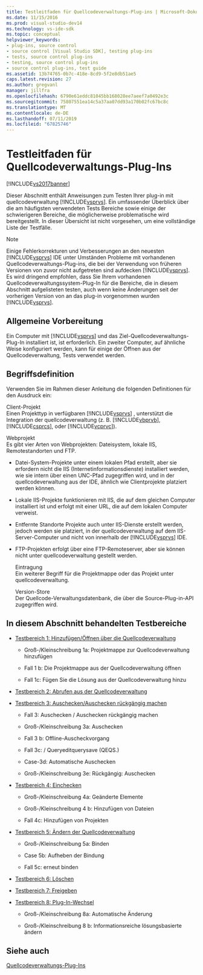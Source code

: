 ```yaml
---
title: Testleitfaden für Quellcodeverwaltungs-Plug-ins | Microsoft-Dokumentation
ms.date: 11/15/2016
ms.prod: visual-studio-dev14
ms.technology: vs-ide-sdk
ms.topic: conceptual
helpviewer_keywords:
- plug-ins, source control
- source control [Visual Studio SDK], testing plug-ins
- tests, source control plug-ins
- testing, source control plug-ins
- source control plug-ins, test guide
ms.assetid: 13b74765-0b7c-418e-8cd9-5f2e8db51ae5
caps.latest.revision: 27
ms.author: gregvanl
manager: jillfra
ms.openlocfilehash: 6790e61eddc81045bb168028ee7aeef7a0492e3c
ms.sourcegitcommit: 75807551ea14c5a37aa07dd93a170b02fc67bc8c
ms.translationtype: MT
ms.contentlocale: de-DE
ms.lasthandoff: 07/11/2019
ms.locfileid: "67825746"
---
```

# <a name="test-guide-for-source-control-plug-ins"></a>Testleitfaden für Quellcodeverwaltungs-Plug-Ins
[!INCLUDE[vs2017banner](../../includes/vs2017banner.md)]

Dieser Abschnitt enthält Anweisungen zum Testen Ihrer plug-in mit quellcodeverwaltung [!INCLUDE[vsprvs](../../includes/vsprvs-md.md)]. Ein umfassender Überblick über die am häufigsten verwendeten Tests Bereiche sowie einige der schwierigeren Bereiche, die möglicherweise problematische wird bereitgestellt. In dieser Übersicht ist nicht vorgesehen, um eine vollständige Liste der Testfälle.  
  
> [!NOTE]
> Einige Fehlerkorrekturen und Verbesserungen an den neuesten [!INCLUDE[vsprvs](../../includes/vsprvs-md.md)] IDE unter Umständen Probleme mit vorhandenen Quellcodeverwaltungs-Plug-ins, die bei der Verwendung von früheren Versionen von zuvor nicht aufgetreten sind aufdecken [!INCLUDE[vsprvs](../../includes/vsprvs-md.md)]. Es wird dringend empfohlen, dass Sie Ihrem vorhandenen Quellcodeverwaltungssystem-Plug-In für die Bereiche, die in diesem Abschnitt aufgelisteten testen, auch wenn keine Änderungen seit der vorherigen Version von an das plug-in vorgenommen wurden [!INCLUDE[vsprvs](../../includes/vsprvs-md.md)].  
  
## <a name="common-preparation"></a>Allgemeine Vorbereitung  
 Ein Computer mit [!INCLUDE[vsprvs](../../includes/vsprvs-md.md)] und das Ziel-Quellcodeverwaltungs-Plug-In installiert ist, ist erforderlich. Ein zweiter Computer, auf ähnliche Weise konfiguriert werden, kann für einige der Öffnen aus der Quellcodeverwaltung, Tests verwendet werden.  
  
## <a name="definition-of-terms"></a>Begriffsdefinition  
 Verwenden Sie im Rahmen dieser Anleitung die folgenden Definitionen für den Ausdruck ein:  
  
 Client-Projekt  
 Einen Projekttyp in verfügbaren [!INCLUDE[vsprvs](../../includes/vsprvs-md.md)] , unterstützt die Integration der quellcodeverwaltung (z. B. [!INCLUDE[vbprvb](../../includes/vbprvb-md.md)], [!INCLUDE[csprcs](../../includes/csprcs-md.md)], oder [!INCLUDE[vcprvc](../../includes/vcprvc-md.md)]).  
  
 Webprojekt  
 Es gibt vier Arten von Webprojekten: Dateisystem, lokale IIS, Remotestandorten und FTP.  
  
- Datei-System-Projekte unter einem lokalen Pfad erstellt, aber sie erfordern nicht die IIS (Internetinformationsdienste) installiert werden, wie sie intern über einen UNC-Pfad zugegriffen wird, und in der quellcodeverwaltung aus der IDE, ähnlich wie Clientprojekte platziert werden können.  
  
- Lokale IIS-Projekte funktionieren mit IIS, die auf dem gleichen Computer installiert ist und erfolgt mit einer URL, die auf dem lokalen Computer verweist.  
  
- Entfernte Standorte Projekte auch unter IIS-Dienste erstellt werden, jedoch werden sie platziert, in der quellcodeverwaltung auf dem IIS-Server-Computer und nicht von innerhalb der [!INCLUDE[vsprvs](../../includes/vsprvs-md.md)] IDE.  
  
- FTP-Projekten erfolgt über eine FTP-Remoteserver, aber sie können nicht unter quellcodeverwaltung gestellt werden.  
  
  Eintragung  
  Ein weiterer Begriff für die Projektmappe oder das Projekt unter quellcodeverwaltung.  
  
  Version-Store  
  Der Quellcode-Verwaltungsdatenbank, die über die Source-Plug-in-API zugegriffen wird.  
  
## <a name="test-areas-covered-in-this-section"></a>In diesem Abschnitt behandelten Testbereiche  
  
- [Testbereich 1: Hinzufügen/Öffnen über die Quellcodeverwaltung](../../extensibility/internals/test-area-1-add-to-open-from-source-control.md)  
  
  - Groß-/Kleinschreibung 1a: Projektmappe zur Quellcodeverwaltung hinzufügen  

  - Fall 1 b: Die Projektmappe aus der Quellcodeverwaltung öffnen  

  - Fall 1c: Fügen Sie die Lösung aus der Quellcodeverwaltung hinzu  

- [Testbereich 2: Abrufen aus der Quellcodeverwaltung](../../extensibility/internals/test-area-2-get-from-source-control.md)  
  
- [Testbereich 3: Auschecken/Auschecken rückgängig machen](../../extensibility/internals/test-area-3-check-out-undo-checkout.md)  
  
  - Fall 3: Auschecken / Auschecken rückgängig machen  

  - Groß-/Kleinschreibung 3a: Auschecken  

  - Fall 3 b: Offline-Auscheckvorgang  

  - Fall 3c: / Queryeditquerysave (QEQS.)  

  - Case-3d: Automatische Auschecken  

  - Groß-/Kleinschreibung 3e: Rückgängig: Auschecken  
  
- [Testbereich 4: Einchecken](../../extensibility/internals/test-area-4-check-in.md)  
  
  - Groß-/Kleinschreibung 4a: Geänderte Elemente  

  - Groß-/Kleinschreibung 4 b: Hinzufügen von Dateien  

  - Fall 4c: Hinzufügen von Projekten  
  
- [Testbereich 5: Ändern der Quellcodeverwaltung](../../extensibility/internals/test-area-5-change-source-control.md)  
  
  - Groß-/Kleinschreibung 5a: Binden  

  - Case 5b: Aufheben der Bindung  

  - Fall 5c: erneut binden  

- [Testbereich 6: Löschen](../../extensibility/internals/test-area-6-delete.md)  

- [Testbereich 7: Freigeben](../../extensibility/internals/test-area-7-share.md)  

- [Testbereich 8: Plug-In-Wechsel](../../extensibility/internals/test-area-8-plug-in-switching.md)  

  - Groß-/Kleinschreibung 8a: Automatische Änderung  

  - Groß-/Kleinschreibung 8 b: Informationsreiche lösungsbasierte ändern  

## <a name="see-also"></a>Siehe auch  
 [Quellcodeverwaltungs-Plug-Ins](../../extensibility/source-control-plug-ins.md)
